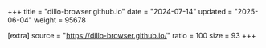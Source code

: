 +++
title = "dillo-browser.github.io"
date = "2024-07-14"
updated = "2025-06-04"
weight = 95678

[extra]
source = "https://dillo-browser.github.io/"
ratio = 100
size = 93
+++
